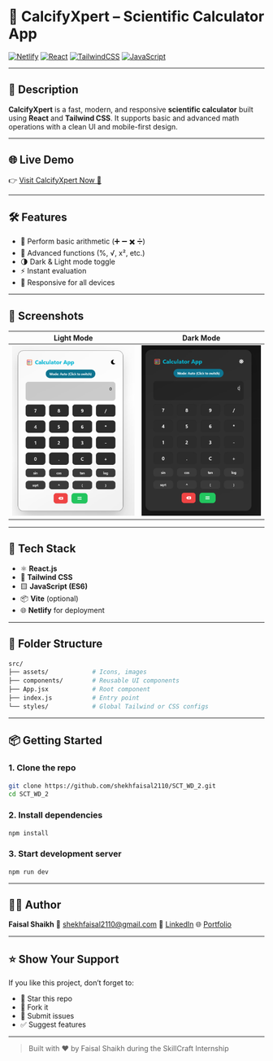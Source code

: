 # 🧮 CalcifyXpert – Scientific Calculator App

[![Netlify](https://img.shields.io/badge/Live-Demo-00C7B7?style=for-the-badge\&logo=netlify\&logoColor=white)](https://calcifyxpert.netlify.app/)
[![React](https://img.shields.io/badge/React-18.0.0-61DAFB?style=for-the-badge\&logo=react\&logoColor=white)](https://reactjs.org/)
[![TailwindCSS](https://img.shields.io/badge/TailwindCSS-v3.0-38B2AC?style=for-the-badge\&logo=tailwind-css\&logoColor=white)](https://tailwindcss.com/)
[![JavaScript](https://img.shields.io/badge/JavaScript-ES6-F7DF1E?style=for-the-badge\&logo=javascript\&logoColor=black)](https://developer.mozilla.org/en-US/docs/Web/JavaScript)

---

## 📌 Description

**CalcifyXpert** is a fast, modern, and responsive **scientific calculator** built using **React** and **Tailwind CSS**. It supports basic and advanced math operations with a clean UI and mobile-first design.

---

## 🌐 Live Demo

👉 [Visit CalcifyXpert Now 🚀](https://calcifyxpert.netlify.app/)

---

## 🛠️ Features

* 🔢 Perform basic arithmetic (➕ ➖ ✖️ ➗)
* 🧠 Advanced functions (%, √, x², etc.)
* 🌗 Dark & Light mode toggle
* ⚡ Instant evaluation
* 🎯 Responsive for all devices

---

## 📸 Screenshots

| Light Mode                                                    | Dark Mode                                                   |
| ------------------------------------------------------------- | ----------------------------------------------------------- |
| ![light](https://github.com/shekhfaisal2110/SCT_WD_2/blob/e5f7983122678d70072194bdf5ee09dcf95a9eba/task2SS/light.png) | ![dark](https://github.com/shekhfaisal2110/SCT_WD_2/blob/e5f7983122678d70072194bdf5ee09dcf95a9eba/task2SS/dark.png) |

---

## 🚀 Tech Stack

* ⚛️ **React.js**
* 💨 **Tailwind CSS**
* 🟨 **JavaScript (ES6)**
* 📦 **Vite** (optional)
* 🌐 **Netlify** for deployment

---

## 📁 Folder Structure

```bash
src/
├── assets/            # Icons, images
├── components/        # Reusable UI components
├── App.jsx            # Root component
├── index.js           # Entry point
└── styles/            # Global Tailwind or CSS configs
```

---

## 📦 Getting Started

### 1. Clone the repo

```bash
git clone https://github.com/shekhfaisal2110/SCT_WD_2.git
cd SCT_WD_2
```

### 2. Install dependencies

```bash
npm install
```

### 3. Start development server

```bash
npm run dev
```

---

## 🧑‍💻 Author

**Faisal Shaikh**
📧 [shekhfaisal2110@gmail.com](mailto:shekhfaisal2110@gmail.com)
🔗 [LinkedIn](https://www.linkedin.com/in/faisal-shaikh-3064582a4/)
🌐 [Portfolio](https://shekhfaisaltech.netlify.app/)

---

## ⭐ Show Your Support

If you like this project, don’t forget to:

* 🌟 Star this repo
* 🔁 Fork it
* 🐛 Submit issues
* ✅ Suggest features

---

> Built with ❤️ by Faisal Shaikh during the SkillCraft Internship
